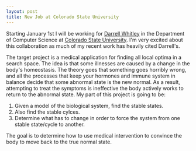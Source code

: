 ```yaml
---
layout: post
title: New Job at Colorado State University
---
```

Starting January 1st I will be working for [Darrell Whitley](http://www.cs.colostate.edu/~whitley/)
in the Department of Computer Science at [Colorado State University](http://www.cs.colostate.edu/cstop/index.php).
I'm very excited about this collaboration as much of my recent work has heavily cited Darrell's.

The target project is a medical application for finding all local optima in a search space. The
idea is that some illnesses are caused by a change in the body's homeostasis. The theory goes
that something goes horribly wrong, and all the processes that keep your hormones and immune system
in balance decide that some abnormal state is the new normal. As a result, attempting to treat the symptoms
is ineffective the body actively works to return to the abnormal state. My part of this project
is going to be:

1. Given a model of the biological system, find the stable states.
2. Also find the stable cylces.
3. Determine what has to change in order to force the system from one stable state/cycle to another.

The goal is to determine how to use medical intervention to convince the body to move back
to the true normal state.
